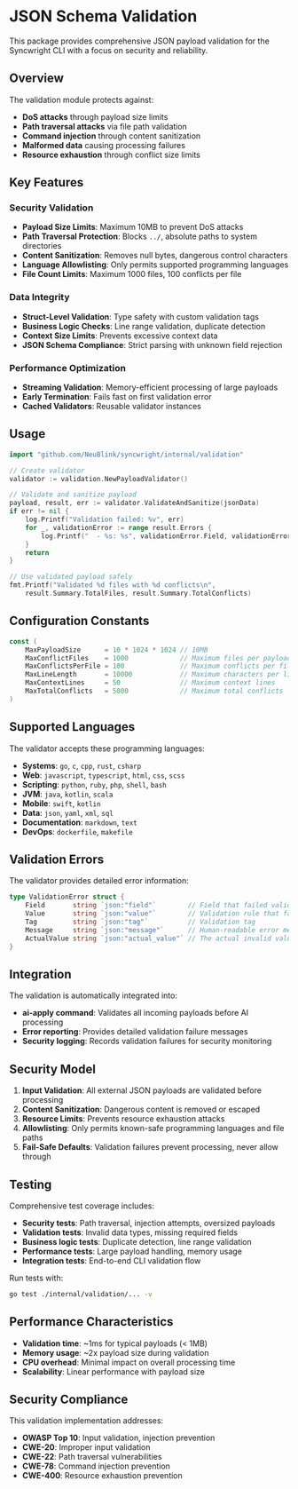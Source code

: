 # JSON Schema Validation

This package provides comprehensive JSON payload validation for the Syncwright CLI with a focus on security and reliability.

## Overview

The validation module protects against:
- **DoS attacks** through payload size limits
- **Path traversal attacks** via file path validation
- **Command injection** through content sanitization
- **Malformed data** causing processing failures
- **Resource exhaustion** through conflict size limits

## Key Features

### Security Validation
- **Payload Size Limits**: Maximum 10MB to prevent DoS attacks
- **Path Traversal Protection**: Blocks `../`, absolute paths to system directories
- **Content Sanitization**: Removes null bytes, dangerous control characters
- **Language Allowlisting**: Only permits supported programming languages
- **File Count Limits**: Maximum 1000 files, 100 conflicts per file

### Data Integrity
- **Struct-Level Validation**: Type safety with custom validation tags
- **Business Logic Checks**: Line range validation, duplicate detection
- **Context Size Limits**: Prevents excessive context data
- **JSON Schema Compliance**: Strict parsing with unknown field rejection

### Performance Optimization
- **Streaming Validation**: Memory-efficient processing of large payloads
- **Early Termination**: Fails fast on first validation error
- **Cached Validators**: Reusable validator instances

## Usage

```go
import "github.com/NeuBlink/syncwright/internal/validation"

// Create validator
validator := validation.NewPayloadValidator()

// Validate and sanitize payload
payload, result, err := validator.ValidateAndSanitize(jsonData)
if err != nil {
    log.Printf("Validation failed: %v", err)
    for _, validationError := range result.Errors {
        log.Printf("  - %s: %s", validationError.Field, validationError.Message)
    }
    return
}

// Use validated payload safely
fmt.Printf("Validated %d files with %d conflicts\n", 
    result.Summary.TotalFiles, result.Summary.TotalConflicts)
```

## Configuration Constants

```go
const (
    MaxPayloadSize      = 10 * 1024 * 1024 // 10MB
    MaxConflictFiles    = 1000             // Maximum files per payload
    MaxConflictsPerFile = 100              // Maximum conflicts per file
    MaxLineLength       = 10000            // Maximum characters per line
    MaxContextLines     = 50               // Maximum context lines
    MaxTotalConflicts   = 5000             // Maximum total conflicts
)
```

## Supported Languages

The validator accepts these programming languages:
- **Systems**: `go`, `c`, `cpp`, `rust`, `csharp`
- **Web**: `javascript`, `typescript`, `html`, `css`, `scss`
- **Scripting**: `python`, `ruby`, `php`, `shell`, `bash`
- **JVM**: `java`, `kotlin`, `scala`
- **Mobile**: `swift`, `kotlin`
- **Data**: `json`, `yaml`, `xml`, `sql`
- **Documentation**: `markdown`, `text`
- **DevOps**: `dockerfile`, `makefile`

## Validation Errors

The validator provides detailed error information:

```go
type ValidationError struct {
    Field       string `json:"field"`        // Field that failed validation
    Value       string `json:"value"`        // Validation rule that failed
    Tag         string `json:"tag"`          // Validation tag
    Message     string `json:"message"`      // Human-readable error message
    ActualValue string `json:"actual_value"` // The actual invalid value
}
```

## Integration

The validation is automatically integrated into:
- **ai-apply command**: Validates all incoming payloads before AI processing
- **Error reporting**: Provides detailed validation failure messages
- **Security logging**: Records validation failures for security monitoring

## Security Model

1. **Input Validation**: All external JSON payloads are validated before processing
2. **Content Sanitization**: Dangerous content is removed or escaped
3. **Resource Limits**: Prevents resource exhaustion attacks
4. **Allowlisting**: Only permits known-safe programming languages and file paths
5. **Fail-Safe Defaults**: Validation failures prevent processing, never allow through

## Testing

Comprehensive test coverage includes:
- **Security tests**: Path traversal, injection attempts, oversized payloads
- **Validation tests**: Invalid data types, missing required fields
- **Business logic tests**: Duplicate detection, line range validation
- **Performance tests**: Large payload handling, memory usage
- **Integration tests**: End-to-end CLI validation flow

Run tests with:
```bash
go test ./internal/validation/... -v
```

## Performance Characteristics

- **Validation time**: ~1ms for typical payloads (< 1MB)
- **Memory usage**: ~2x payload size during validation
- **CPU overhead**: Minimal impact on overall processing time
- **Scalability**: Linear performance with payload size

## Security Compliance

This validation implementation addresses:
- **OWASP Top 10**: Input validation, injection prevention
- **CWE-20**: Improper input validation
- **CWE-22**: Path traversal vulnerabilities
- **CWE-78**: Command injection prevention
- **CWE-400**: Resource exhaustion prevention